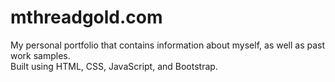 # mthreadgold.com
My personal portfolio that contains information about myself, as well as past work samples. <br/>Built using HTML, CSS, JavaScript, and Bootstrap.
